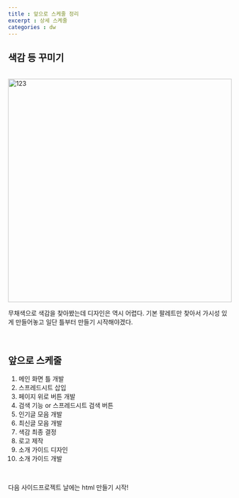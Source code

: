 ```yaml
---
title : 앞으로 스케줄 정리
excerpt : 상세 스케줄
categories : dw
---
```


## 색감 등 꾸미기

<br>

<img width="504" alt="123" src="https://user-images.githubusercontent.com/112374186/224976815-e3f55ca0-f549-464c-903e-12515486cf39.png">

무채색으로 색감을 찾아봤는데 디자인은 역시 어렵다. 기본 팔레트만 찾아서 가시성 있게 만들어놓고 일단 틀부터 만들기 시작해야겠다.

<br>

## 앞으로 스케줄

1. 메인 화면 틀 개발
2. 스프레드시트 삽입
3. 페이지 위로 버튼 개발
4. 검색 기능 or 스프레드시트 검색 버튼
5. 인기글 모음 개발
6. 최신글 모음 개발
7. 색감 최종 결정
8. 로고 제작
9. 소개 가이드 디자인
10. 소개 가이드 개발

<br>

다음 사이드프로젝트 날에는 html 만들기 시작!

<br>